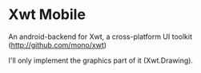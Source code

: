 Xwt Mobile
==========

An android-backend for Xwt, a cross-platform UI toolkit (http://github.com/mono/xwt)

I'll only implement the graphics part of it (Xwt.Drawing).


